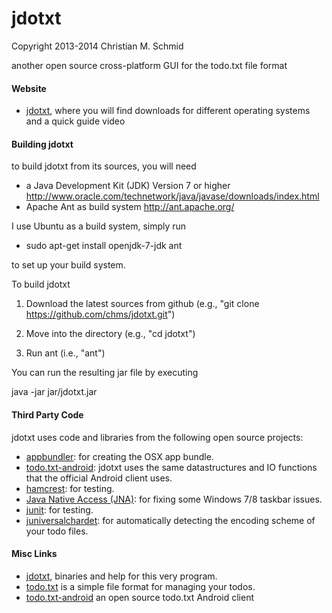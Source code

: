 jdotxt
======

Copyright 2013-2014 Christian M. Schmid

another open source cross-platform GUI for the todo.txt file format

#### Website

- [jdotxt](http://jdotxt.chschmid.com/), where you will find downloads for different operating systems and a quick guide video

#### Building jdotxt

to build jdotxt from its sources, you will need
- a Java Development Kit (JDK) Version 7 or higher http://www.oracle.com/technetwork/java/javase/downloads/index.html
- Apache Ant as build system http://ant.apache.org/

I use Ubuntu as a build system, simply run

- sudo apt-get install openjdk-7-jdk ant

to set up your build system.

To build jdotxt

1. Download the latest sources from github (e.g., "git clone https://github.com/chms/jdotxt.git")

2. Move into the directory (e.g., "cd jdotxt")

3. Run ant (i.e., "ant")

You can run the resulting jar file by executing

java -jar jar/jdotxt.jar

#### Third Party Code

jdotxt uses code and libraries from the following open source projects:

- [appbundler](https://java.net/projects/appbundler): for creating the OSX app bundle.
- [todo.txt-android](https://github.com/ginatrapani/todo.txt-android): jdotxt uses the same datastructures and IO functions that the official Android client uses.
- [hamcrest](http://hamcrest.org/): for testing.
- [Java Native Access (JNA)](https://github.com/twall/jna#readme): for fixing some Windows 7/8 taskbar issues.
- [junit](http://junit.org/): for testing.
- [juniversalchardet](http://code.google.com/p/juniversalchardet/): for automatically detecting the encoding scheme of your todo files.

#### Misc Links

- [jdotxt](http://jdotxt.chschmid.com/), binaries and help for this very program.
- [todo.txt](http://todotxt.com/) is a simple file format for managing your todos.
- [todo.txt-android](https://github.com/ginatrapani/todo.txt-android) an open source todo.txt Android client
